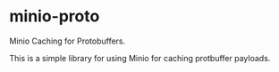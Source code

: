 # minio-proto
Minio Caching for Protobuffers.

This is a simple library for using Minio for caching protbuffer payloads.
